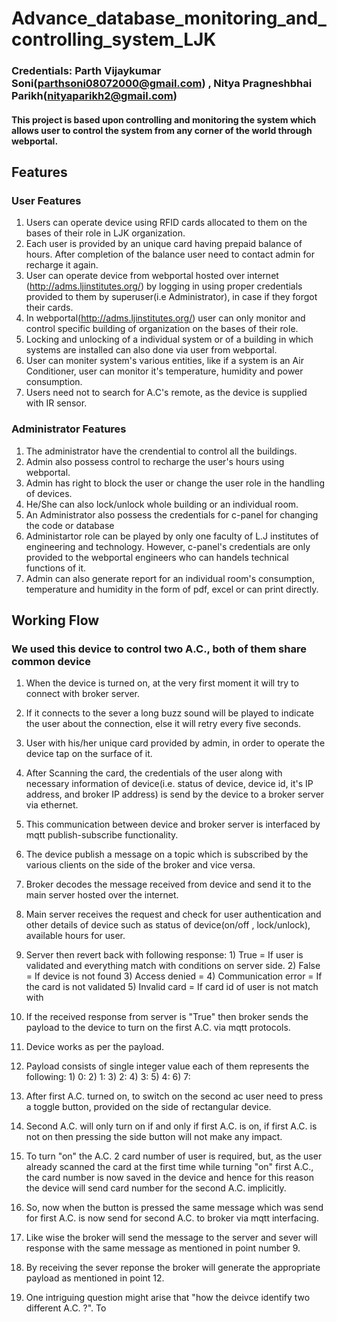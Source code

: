 # Advance_database_monitoring_and_controlling_system_LJK

### Credentials: Parth Vijaykumar Soni(parthsoni08072000@gmail.com) , Nitya Pragneshbhai Parikh(nityaparikh2@gmail.com)

#### This project is based upon controlling and monitoring the system which allows user to control the system from any corner of the world through webportal. 


## Features

  ### User Features
  1) Users can operate device using RFID cards allocated to them on the bases of their role in LJK organization.
  2) Each user is provided by an unique card having prepaid balance of hours. After completion of the balance user need to contact admin for recharge it again. 
  3) User can operate device from webportal hosted over internet (http://adms.ljinstitutes.org/) by logging in using proper credentials provided to them by superuser(i.e Administrator), in case if they forgot their cards.
  4) In webportal(http://adms.ljinstitutes.org/) user can only monitor and control specific building of organization on the bases of their role.
  5) Locking and unlocking of a individual system or of a building in which systems are installed can also done via user from webportal.
  6) User can moniter system's various entities, like if a system is an Air Conditioner, user can monitor it's temperature, humidity and power consumption.
  7) Users need not to search for A.C's remote, as the device is supplied with IR sensor.
  
  ### Administrator Features
  1) The administrator have the crendential to control all the buildings.
  2) Admin also possess control to recharge the user's hours using webportal.
  3) Admin has right to block the user or change the user role in the handling of devices.
  4) He/She can also lock/unlock whole building or an individual room.
  5) An Administrator also possess the credentials for c-panel for changing the code or database
  6) Administartor role can be played by only one faculty of L.J institutes of engineering and technology. However, c-panel's credentials are only provided to the webportal engineers who can handels technical functions of it. 
  7) Admin can also generate report for an individual room's consumption, temperature and humidity in the form of pdf, excel or can print directly.

## Working Flow 

### We used this device to control two A.C., both of them share common device 


1) When the device is turned on, at the very first moment it will try to connect with broker server.
2) If it connects to the sever a long buzz sound will be played to indicate the user about the connection, else it will retry every five seconds.

3) User with his/her unique card provided by admin, in order to operate the device tap on the surface of it.


4) After Scanning the card, the credentials of the user along with necessary information of device(i.e. status of device, device id, it's IP address, and broker IP address) is send by the device to a broker server via ethernet.

5) This communication between device and broker server is interfaced by mqtt publish-subscribe functionality.

6) The device publish a message on a topic which is subscribed by the various clients on the side of the broker and vice versa.

7) Broker decodes the message received from device and send it to the main server hosted over the internet.

8) Main server receives the request and check for user authentication and other details of device such as status of device(on/off , lock/unlock), available hours for user.

9) Server then revert back with following response:
            1) True = If user is validated and everything match with conditions on server side.
            2) False = If device is not found 
            3) Access denied = 
            4) Communication error = If the card is not validated 
            5) Invalid card = If card id of user is not match with 

10) If the received response from server is "True" then broker sends the payload to the device to turn on the first A.C. via mqtt protocols.

11) Device works as per the payload. 

12) Payload consists of single integer value each of them represents the following: 
            1) 0: 
            2) 1:
            3) 2:
            4) 3:
            5) 4:
            6) 7:

13) After first A.C. turned on, to switch on the second ac user need to press a toggle button, provided on the side of rectangular device.

14) Second A.C. will only turn on if and only if first A.C. is on, if first A.C. is not on then pressing the side button will not make any impact.

15) To turn "on" the A.C. 2 card number of user is required, but, as the user already scanned the card at the first time while turning "on" first A.C., the card number is now saved in the device and hence for this reason the device will send card number for the second A.C. implicitly.

16) So, now when the button is pressed the same message which was send for first A.C. is now send for second A.C. to broker via mqtt interfacing.

17) Like wise the broker will send the message to the server and sever will response with the same message as mentioned in point number 9.

18) By receiving the sever reponse the broker will generate the appropriate payload as mentioned in point 12.

19) One intriguing question might arise that "how the deivce identify two different A.C. ?". To 




   
